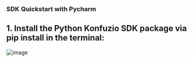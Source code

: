 ### SDK Quickstart with Pycharm 

## 1. Install the Python Konfuzio SDK package via pip install in the terminal:
![image](https://user-images.githubusercontent.com/85744792/127024727-0a51303d-6e48-4692-8ece-0dea9dd9aaed.png)

